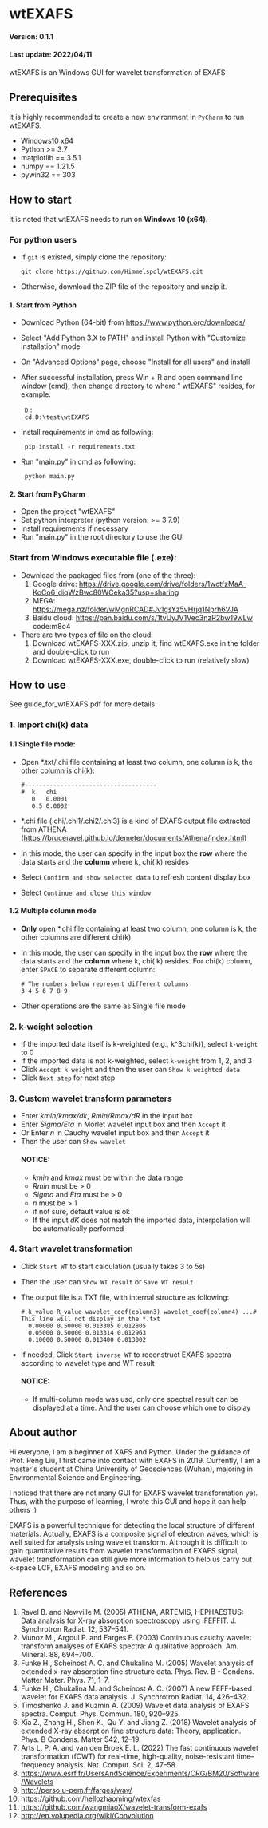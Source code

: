 # wtEXAFS

#### Version: 0.1.1

#### Last update: 2022/04/11

wtEXAFS is an Windows GUI for wavelet transformation of EXAFS

## Prerequisites

It is highly recommended to create a new environment in `PyCharm` to run wtEXAFS.

- Windows10 x64
- Python >= 3.7
- matplotlib == 3.5.1
- numpy == 1.21.5
- pywin32 == 303

## How to start

It is noted that wtEXAFS needs to run on **Windows 10 (x64)**.

### For python users

- If `git` is existed, simply clone the repository:

      git clone https://github.com/Himmelspol/wtEXAFS.git

- Otherwise, download the ZIP file of the repository and unzip it.

#### 1. Start from Python

- Download Python (64-bit) from https://www.python.org/downloads/
- Select "Add Python 3.X to PATH" and install Python with "Customize installation" mode
- On "Advanced Options" page, choose "Install for all users" and install
- After successful installation, press Win + R and open command line window (cmd), then change directory to where "
  wtEXAFS" resides, for example:

       D：
       cd D:\test\wtEXAFS

- Install requirements in cmd as following:

       pip install -r requirements.txt

- Run "main.py" in cmd as following:

       python main.py  

#### 2. Start from PyCharm

- Open the project "wtEXAFS"
- Set python interpreter (python version: >= 3.7.9)
- Install requirements if necessary
- Run "main.py" in the root directory to use the GUI

### Start from Windows executable file (.exe):

- Download the packaged files from (one of the three):
  1. Google drive: https://drive.google.com/drive/folders/1wctfzMaA-KoCo6_diqWzBwc80WCeka35?usp=sharing
  2. MEGA: https://mega.nz/folder/wMgnRCAD#Jv1gsYz5vHrjq1Nprh6VJA
  3. Baidu cloud: https://pan.baidu.com/s/1tvUyJV1Vec3nzR2bw19wLw  code:m8o4
- There are two types of file on the cloud:
  1. Download wtEXAFS-XXX.zip, unzip it, find wtEXAFS.exe in the folder and double-click to run
  2. Download wtEXAFS-XXX.exe, double-click to run (relatively slow)

## How to use

See guide_for_wtEXAFS.pdf for more details.

### 1. Import chi(k) data

#### 1.1 Single file mode:

- Open *.txt/.chi file containing at least two column, one column is k, the other column is chi(k):

      #-------------------------------------
      #  k   chi 
         0   0.0001
         0.5 0.0002
- *.chi file (.chi/.chi1/.chi2/.chi3) is a kind of EXAFS output file extracted from
  ATHENA (https://bruceravel.github.io/demeter/documents/Athena/index.html)
- In this mode, the user can specify in the input box the **row** where the data starts and the **column** where k, chi(
  k) resides
- Select `Confirm and show selected data` to refresh content display box
- Select `Continue and close this window`

#### 1.2 Multiple column mode

- **Only** open *.chi file containing at least two column, one column is k, the other columns are different chi(k)
- In this mode, the user can specify in the input box the **row** where the data starts and the **column** where k, chi(
  k) resides. For chi(k) column, enter `SPACE` to separate different column:

      # The numbers below represent different columns
      3 4 5 6 7 8 9
- Other operations are the same as Single file mode

### 2. k-weight selection

- If the imported data itself is k-weighted (e.g., k^3chi(k)), select `k-weight` to 0
- If the imported data is not k-weighted, select `k-weight` from 1, 2, and 3
- Click `Accept k-weight` and then the user can `Show k-weighted data`
- Click `Next step` for next step

### 3. Custom wavelet transform parameters

- Enter _kmin/kmax/dk_, _Rmin/Rmax/dR_ in the input box
- Enter _Sigma/Eta_ in Morlet wavelet input box and then `Accept` it
- Or Enter _n_ in Cauchy wavelet input box and then `Accept` it
- Then the user can `Show wavelet`
  #### NOTICE:
    - _kmin_ and _kmax_ must be within the data range
    - _Rmin_ must be > 0
    - _Sigma_ and _Eta_ must be > 0
    - _n_ must be > 1
    - if not sure, default value is ok
    - If the input _dK_ does not match the imported data, interpolation will be automatically performed

### 4. Start wavelet transformation

- Click `Start WT` to start calculation (usually takes 3 to 5s)
- Then the user can `Show WT result` or `Save WT result`
- The output file is a TXT file, with internal structure as following:

      # k_value R_value wavelet_coef(column3) wavelet_coef(column4) ...# This line will not display in the *.txt
        0.00000 0.50000 0.013305 0.012805
        0.05000 0.50000 0.013314 0.012963
        0.10000 0.50000 0.013400 0.013002

- If needed, Click `Start inverse WT` to reconstruct EXAFS spectra according to wavelet type and WT result
  #### NOTICE:
    - If multi-column mode was usd, only one spectral result can be displayed at a time. And the user can choose which
      one to display

## About author

Hi everyone, I am a beginner of XAFS and Python. Under the guidance of Prof. Peng Liu, I first came into contact with
EXAFS in 2019. Currently, I am a master's student at China University of Geosciences (Wuhan), majoring in Environmental
Science and Engineering.

I noticed that there are not many GUI for EXAFS wavelet transformation yet. Thus, with the purpose of learning, I wrote
this GUI and hope it can help others :)

EXAFS is a powerful technique for detecting the local structure of different materials. Actually, EXAFS is a composite
signal of electron waves, which is well suited for analysis using wavelet transform. Although it is difficult to gain
quantitative results from wavelet transformation of EXAFS signal, wavelet transformation can still give more information
to help us carry out k-space LCF, EXAFS modeling and so on.

## References

1. Ravel B. and Newville M. (2005) ATHENA, ARTEMIS, HEPHAESTUS: Data analysis for X-ray absorption spectroscopy using
   IFEFFIT. J. Synchrotron Radiat. 12, 537–541.
2. Munoz M., Argoul P. and Farges F. (2003) Continuous cauchy wavelet transform analyses of EXAFS spectra: A qualitative
   approach. Am. Mineral. 88, 694–700.
3. Funke H., Scheinost A. C. and Chukalina M. (2005) Wavelet analysis of extended x-ray absorption fine structure data.
   Phys. Rev. B - Condens. Matter Mater. Phys. 71, 1–7.
4. Funke H., Chukalina M. and Scheinost A. C. (2007) A new FEFF-based wavelet for EXAFS data analysis. J. Synchrotron
   Radiat. 14, 426–432.
5. Timoshenko J. and Kuzmin A. (2009) Wavelet data analysis of EXAFS spectra. Comput. Phys. Commun. 180, 920–925.
6. Xia Z., Zhang H., Shen K., Qu Y. and Jiang Z. (2018) Wavelet analysis of extended X-ray absorption fine structure
   data: Theory, application. Phys. B Condens. Matter 542, 12–19.
7. Arts L. P. A. and van den Broek E. L. (2022) The fast continuous wavelet transformation (fCWT) for real-time,
   high-quality, noise-resistant time–frequency analysis. Nat. Comput. Sci. 2, 47–58.
8. https://www.esrf.fr/UsersAndScience/Experiments/CRG/BM20/Software/Wavelets
9. http://perso.u-pem.fr/farges/wav/
10. https://github.com/hellozhaoming/wtexfas
11. https://github.com/wangmiaoX/wavelet-transform-exafs
12. http://en.volupedia.org/wiki/Convolution


